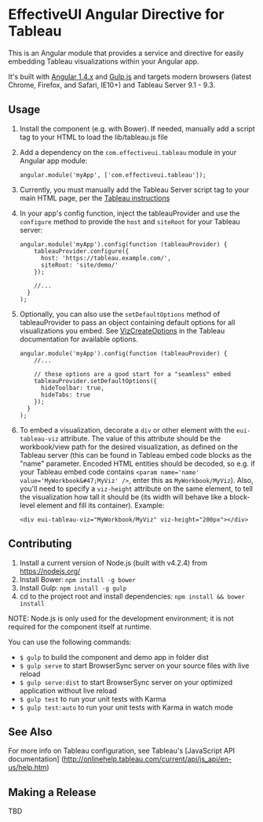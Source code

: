 # EffectiveUI Angular Directive for Tableau

This is an Angular module that provides a service and directive for easily embedding Tableau visualizations within
your Angular app.

It's built with [Angular 1.4.x](https://angularjs.org) and [Gulp.js](http://gulpjs.com) and targets modern browsers 
(latest Chrome, Firefox, and Safari, IE10+) and Tableau Server 9.1 - 9.3.

## Usage

1. Install the component (e.g. with Bower). If needed, manually add a script tag to your HTML to load the 
  lib/tableau.js file
  
2. Add a dependency on the `com.effectiveui.tableau` module in your Angular app module:

      ````
      angular.module('myApp', ['com.effectiveui.tableau']);
      ````

3. Currently, you must manually add the Tableau Server script tag to your main HTML page, per the 
  [Tableau instructions](http://onlinehelp.tableau.com/current/api/js_api/en-us/JavaScriptAPI/js_api_concepts_get_API.htm)
  
4. In your app's config function, inject the tableauProvider and use the `configure` method to provide the `host` and
  `siteRoot` for your Tableau server:
  
    ````
    angular.module('myApp').config(function (tableauProvider) {
        tableauProvider.configure({
          host: 'https://tableau.example.com/',
          siteRoot: 'site/demo/'
        });
        
        //...
      }
    );
    ````
    
5. Optionally, you can also use the `setDefaultOptions` method of tableauProvider to pass an object
  containing default options for all visualizations you embed. See [VizCreateOptions](http://onlinehelp.tableau.com/current/api/js_api/en-us/JavaScriptAPI/js_api_ref.htm#ref_head_9)
  in the Tableau documentation for available options.
  
      ````
      angular.module('myApp').config(function (tableauProvider) {
          //...
          
          // these options are a good start for a "seamless" embed
          tableauProvider.setDefaultOptions({
            hideToolbar: true,
            hideTabs: true
          });
        }
      );
      ````
  
5. To embed a visualization, decorate a `div` or other element with the `eui-tableau-viz` attribute. The value of
  this attribute should be the workbook/view path for the desired visualization, as defined on the Tableau server
  (this can be found in Tableau embed code blocks as the "name" parameter. Encoded HTML entities should be decoded, 
  so e.g. if your Tableau embed code contains `<param name='name' value='MyWorkbook&#47;MyViz' />`, enter this as
  `MyWorkbook/MyViz`). Also, you'll need to specify a `viz-height` attribute on the same element, to tell the 
  visualization how tall it should be (its width will behave like a block-level element and fill its container).
  Example:

    `<div eui-tableau-viz="MyWorkbook/MyViz" viz-height="200px"></div>`
   

## Contributing

1. Install a current version of Node.js (built with v4.2.4) from https://nodejs.org/
2. Install Bower: `npm install -g bower`
3. Install Gulp: `npm install -g gulp`
4. cd to the project root and install dependencies: `npm install && bower install`

NOTE: Node.js is only used for the development environment; it is not required for the component itself at runtime.

You can use the following commands:

- `$ gulp` to build the component and demo app in folder dist
- `$ gulp serve` to start BrowserSync server on your source files with live reload
- `$ gulp serve:dist` to start BrowserSync server on your optimized application without live reload
- `$ gulp test` to run your unit tests with Karma
- `$ gulp test:auto` to run your unit tests with Karma in watch mode

## See Also

For more info on Tableau configuration, see Tableau's [JavaScript API documentation]
(http://onlinehelp.tableau.com/current/api/js_api/en-us/help.htm)

## Making a Release

TBD
